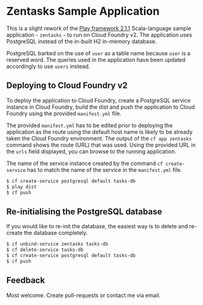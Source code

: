 Zentasks Sample Application
===========================

This is a slight rework of the
[Play framework 2.1.1](http://www.playframework.com/documentation/2.1.1/Home)
Scala-language sample application - `zentasks` - to run on Cloud Foundry v2.
The application uses PostgreSQL instead of the in-built H2 in-memory database. 

PostgreSQL barked on the use of `user` as a table name because `user` is a reserved word.
The queries used in the application have been updated accordingly to use `users` instead. 

Deploying to Cloud Foundry v2
-----------------------------

To deploy the application to Cloud Foundry, create a PostgreSQL service instance in
Cloud Foundry, build the dist and push the application to Cloud Foundry using the
provided `manifest.yml` file. 

The provided `manifest.yml` has to be edited prior to deploying the application
as the route using the default host name is likely to be already taken the Cloud Foundry
environment. The output of the `cf app zentasks` command shows the route (URL) that was used.
Using the provided URL in the `urls` field displayed, you can browse to the running application.

The name of the service instance created by the command `cf create-service` has to
match the name of the service in the `manifest.yml` file.

```bash
$ cf create-service postgresql default tasks-db
$ play dist
$ cf push
```

Re-initialising the PostgreSQL database
---------------------------------------

If you would like to re-init the database, the easiest way is to delete and re-create
the database completely.

```bash
$ cf unbind-service zentasks tasks-db
$ cf delete-service tasks-db
$ cf create-service postgresql default tasks-db
$ cf push
```

Feedback
--------

Most welcome. Create pull-requests or contact me via email.
